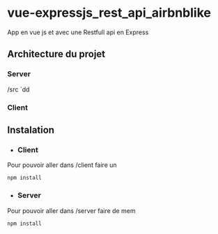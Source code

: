 # vue-expressjs_rest_api_airbnblike

App en vue js et avec une Restfull api en Express

## Architecture du projet 
### Server
/src
	`dd


### Client

## Instalation

 - ### Client

Pour pouvoir aller dans /client faire un

	npm install

 - ### Server

Pour pouvoir aller dans /server faire de mem

	npm install

  

<!--stackedit_data:
eyJoaXN0b3J5IjpbMTQyNzcyNzcwNiwtMTk3ODY1MjI0NywtMz
MyNDU1MzYzXX0=
-->